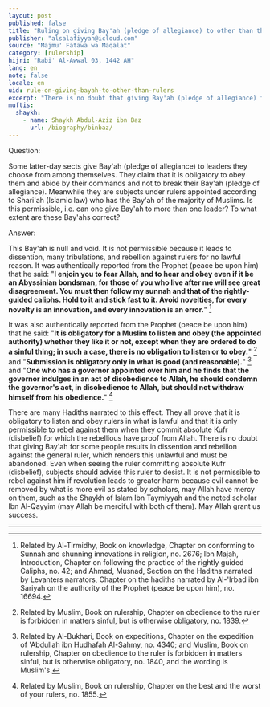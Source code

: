 ```yaml
---
layout: post
published: false
title: "Ruling on giving Bay'ah (pledge of allegiance) to other than the rulers"
publisher: "alsalafiyyah@icloud.com"
source: "Majmu' Fatawa wa Maqalat"
category: [rulership]
hijri: "Rabi' Al-Awwal 03, 1442 AH"
lang: en
note: false
locale: en
uid: rule-on-giving-bayah-to-other-than-rulers
excerpt: "There is no doubt that giving Bay'ah (pledge of allegiance) for some people results in dissention and rebellion against the general ruler, which renders this unlawful and must be abandoned."
muftis:
  shaykh: 
    - name: Shaykh Abdul-Aziz ibn Baz
      url: /biography/binbaz/
---
```


Question:

Some latter-day sects give Bay'ah (pledge of allegiance) to leaders they choose from among themselves. They claim that it is obligatory to obey them and abide by their commands and not to break their Bay'ah (pledge of allegiance). Meanwhile they are subjects under rulers appointed according to Shari'ah (Islamic law) who has the Bay'ah of the majority of Muslims. Is this permissible, i.e. can one give Bay'ah to more than one leader? To what extent are these Bay'ahs correct? 

Answer:

This Bay'ah is null and void. It is not permissible because it leads to dissention, many tribulations, and rebellion against rulers for no lawful reason. It was authentically reported from the Prophet (peace be upon him) that he said: "**I enjoin you to fear Allah, and to hear and obey even if it be an Abyssinian bondsman, for those of you who live after me will see great disagreement. You must then follow my sunnah and that of the rightly-guided caliphs. Hold to it and stick fast to it. Avoid novelties, for every novelty is an innovation, and every innovation is an error.**" [^1]

It was also authentically reported from the Prophet (peace be upon him) that he said: "**It is obligatory for a Muslim to listen and obey (the appointed authority) whether they like it or not, except when they are ordered to do a sinful thing; in such a case, there is no obligation to listen or to obey.**" [^2] and "**Submission is obligatory only in what is good (and reasonable).**" [^3] and "**One who has a governor appointed over him and he finds that the governor indulges in an act of disobedience to Allah, he should condemn the governor's act, in disobedience to Allah, but should not withdraw himself from his obedience.**" [^4]

There are many Hadiths narrated to this effect. They all prove that it is obligatory to listen and obey rulers in what is lawful and that it is only permissible to rebel against them when they commit absolute Kufr (disbelief) for which the rebellious have proof from Allah. There is no doubt that giving Bay'ah for some people results in dissention and rebellion against the general ruler, which renders this unlawful and must be abandoned. Even when seeing the ruler committing absolute Kufr (disbelief), subjects should advise this ruler to desist. It is not permissible to rebel against him if revolution leads to greater harm because evil cannot be removed by what is more evil as stated by scholars, may Allah have mercy on them, such as the Shaykh of Islam Ibn Taymiyyah and the noted scholar Ibn Al-Qayyim (may Allah be merciful with both of them). May Allah grant us success. 

---

[^1]: Related by Al-Tirmidhy, Book on knowledge, Chapter on conforming to Sunnah and shunning innovations in religion, no. 2676; Ibn Majah, Introduction, Chapter on following the practice of the rightly guided Caliphs, no. 42; and Ahmad, Musnad, Section on the Hadiths narrated by Levanters narrators, Chapter on the hadiths narrated by Al-'Irbad ibn Sariyah on the authority of the Prophet (peace be upon him), no. 16694.
[^2]: Related by Muslim, Book on rulership, Chapter on obedience to the ruler is forbidden in matters sinful, but is otherwise obligatory, no. 1839.
[^3]: Related by Al-Bukhari, Book on expeditions, Chapter on the expedition of 'Abdullah ibn Hudhafah Al-Sahmy, no. 4340; and Muslim, Book on rulership, Chapter on obedience to the ruler is forbidden in matters sinful, but is otherwise obligatory, no. 1840, and the wording is Muslim's.
[^4]: Related by Muslim, Book on rulership, Chapter on the best and the worst of your rulers, no. 1855.
